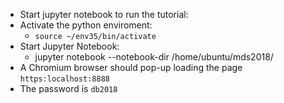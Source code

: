 - Start jupyter notebook to run the tutorial:
- Activate the python enviroment:
	- `source ~/env35/bin/activate`
- Start Jupyter Notebook:
	- jupyter notebook --notebook-dir /home/ubuntu/mds2018/
- A Chromium browser should pop-up loading the page `https:localhost:8888`
- The password is `db2018`
